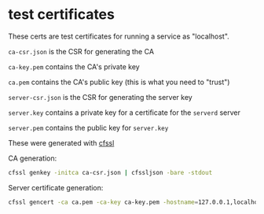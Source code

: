 # test certificates

These certs are test certificates for running a service as "localhost".

`ca-csr.json` is the CSR for generating the CA

`ca-key.pem` contains the CA's private key

`ca.pem` contains the CA's public key (this is what you need to "trust")

`server-csr.json` is the CSR for generating the server key

`server.key` contains a private key for a certificate for the `serverd` server

`server.pem` contains the public key for `server.key`

These were generated with [cfssl](https://github.com/cloudflare/cfssl)

CA generation:

```sh
cfssl genkey -initca ca-csr.json | cfssljson -bare -stdout
```

Server certificate generation:

```sh
cfssl gencert -ca ca.pem -ca-key ca-key.pem -hostname=127.0.0.1,localhost server-csr.json | cfssljson -bare -stdout
```
